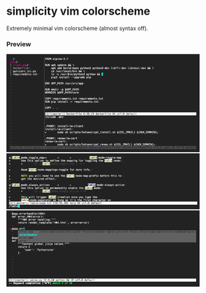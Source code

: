 # simplicity vim colorscheme  

Extremely minimal vim colorscheme (almost syntax off).  

### Preview  
![screenshot1](https://github.com/smallwat3r/vim-simplicity/blob/master/_screens/_s1.png)  
![screenshot2](https://github.com/smallwat3r/vim-simplicity/blob/master/_screens/_s2.png)  
![screenshot3](https://github.com/smallwat3r/vim-simplicity/blob/master/_screens/_s3.png)  
